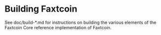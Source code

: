 Building Faxtcoin
================

See doc/build-*.md for instructions on building the various
elements of the Faxtcoin Core reference implementation of Faxtcoin.
